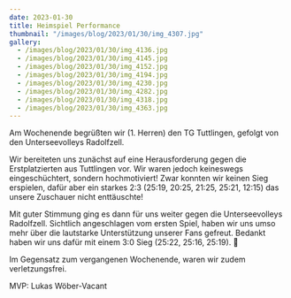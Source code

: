 ```yaml
---
date: 2023-01-30
title: Heimspiel Performance
thumbnail: "/images/blog/2023/01/30/img_4307.jpg"
gallery:
  - /images/blog/2023/01/30/img_4136.jpg
  - /images/blog/2023/01/30/img_4145.jpg
  - /images/blog/2023/01/30/img_4152.jpg
  - /images/blog/2023/01/30/img_4194.jpg
  - /images/blog/2023/01/30/img_4230.jpg
  - /images/blog/2023/01/30/img_4282.jpg
  - /images/blog/2023/01/30/img_4318.jpg
  - /images/blog/2023/01/30/img_4363.jpg
---
```


Am Wochenende begrüßten wir (1. Herren) den TG Tuttlingen, gefolgt von den Unterseevolleys Radolfzell.

Wir bereiteten uns zunächst auf eine Herausforderung gegen die Erstplatzierten aus Tuttlingen vor. Wir waren jedoch keineswegs eingeschüchtert, sondern hochmotiviert! Zwar konnten wir keinen Sieg erspielen, dafür aber ein starkes 2:3 (25:19, 20:25, 21:25, 25:21, 12:15) das unsere Zuschauer nicht enttäuschte!

Mit guter Stimmung ging es dann für uns weiter gegen die Unterseevolleys Radolfzell. Sichtlich angeschlagen vom ersten Spiel, haben wir uns umso mehr über die lautstarke Unterstützung unserer Fans gefreut. Bedankt haben wir uns dafür mit einem 3:0 Sieg (25:22, 25:16, 25:19). 💪

Im Gegensatz zum vergangenen Wochenende, waren wir zudem verletzungsfrei.

MVP: Lukas Wöber-Vacant

